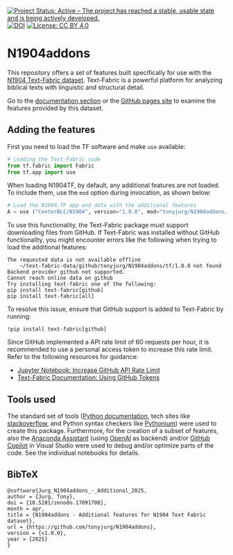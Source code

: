 [![Project Status: Active – The project has reached a stable, usable state and is being actively developed.](https://www.repostatus.org/badges/latest/active.svg)](https://www.repostatus.org/#active)  [![DOI](https://zenodo.org/badge/DOI/10.5281/zenodo.17091708.svg)](https://doi.org/10.5281/zenodo.17091708) [![License: CC BY 4.0](https://img.shields.io/badge/License-CC_BY%204.0-lightgrey.svg)](https://creativecommons.org/licenses/by/4.0/)

# N1904addons

This repository offers a set of features built specifically for use with the [N1904 Text-Fabric dataset](https://CenterBLC.github.io/N1904/). Text-Fabric is a powerful platform for analyzing biblical texts with linguistic and structural detail.

Go to the [documentation section](docs/README.md) or the [GitHub pages site](https://tonyjurg.github.io/N1904addons/) to examine the features provided by this dataset.

## Adding the features

First you need to load the TF software and make `use` available:

```python
# Loading the Text-Fabric code
from tf.fabric import Fabric
from tf.app import use
```

When loading N1904TF, by default, any additional features are not loaded. To include them, use the `mod` option during invocation, as shown below:

```python
# Load the N1904-TF app and data with the additional features
A = use ("CenterBLC/N1904", version="1.0.0", mod="tonyjurg/N1904addons/tf/", hoist=globals())
```

To use this functionality, the Text-Fabric package must support downloading files from GitHub. If Text-Fabric was installed without GitHub functionality, you might encounter errors like the following when trying to load the additional features:

```
The requested data is not available offline
	~/text-fabric-data/github/tonyjurg/N1904addons/tf/1.0.0 not found
Backend provider github not supported.
Cannot reach online data on github
Try installing text-fabric one of the following:
pip install text-fabric[github]
pip install text-fabric[all]
```

To resolve this issue, ensure that GitHub support is added to Text-Fabric by running:

```
!pip install text-fabric[github]
```

Since GitHub implemented a API rate limit of 60 requests per hour, it is recommended to use a personal access token to increase this rate limit. Refer to the following resources for guidance:
- [Jupyter Notebook: Increase GitHub API Rate Limit](https://nbviewer.org/github/CenterBLC/N1904/blob/main/docs/tutorial/Increase_GitHub_rate_limit.ipynb)
- [Text-Fabric Documentation: Using GitHub Tokens](https://annotation.github.io/text-fabric/tf/advanced/repo.html#token-in-environment-variables)

## Tools used

The standard set of tools ([Python documentation](https://www.python.org/doc/), tech sites like [stackoverflow](https://stackoverflow.com/), and Python syntax checkers like [Pythonium](https://pythonium.net/linter)) were used to create this package. Furthermore, for the creation of a subset of features, also the [Anaconda Assistant](https://www.anaconda.com/capability/anaconda-assistant) (using [OpenAI](https://openai.com/) as backend) and/or [GitHub Copilot](https://github.com/features/copilot) in Visual Studio were used to debug and/or optimize parts of the code. See the individual notebooks for details.

## BibTeX

```
@software{Jurg_N1904addons_-_Additional_2025,
author = {Jurg, Tony},
doi = {10.5281/zenodo.17091708},
month = apr,
title = {N1904addons - Additional features for N1904 Text Fabric dataset},
url = {https://github.com/tonyjurg/N1904addons},
version = {v1.0.0},
year = {2025}
}
```
